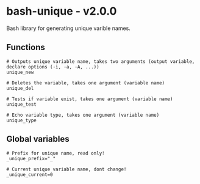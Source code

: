 # bash-unique - v2.0.0
Bash library for generating unique varible names.

## Functions
```
# Outputs unique variable name, takes two arguments (output variable, declare options (-i, -a, -A, ...))
unique_new

# Deletes the variable, takes one argument (variable name)
unique_del

# Tests if variable exist, takes one argument (variable name)
unique_test

# Echo variable type, takes one argument (variable name)
unique_type
```

## Global variables
```
# Prefix for unique name, read only!
_unique_prefix="_"

# Current unique variable name, dont change!
_unique_current=0
```
